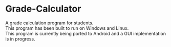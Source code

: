 # Grade-Calculator
A grade calculation program for students.  
This program has been built to run on Windows and Linux.    
This program is currently being ported to Android and a GUI implementation is in progress.
